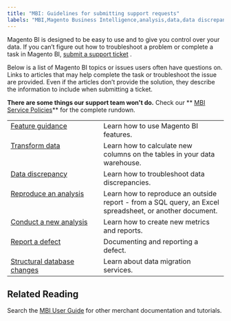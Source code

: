 ```yaml
---
title: "MBI: Guidelines for submitting support requests"
labels: "MBI,Magento Business Intelligence,analysis,data,data discrepancies,database,how to,reports,support,troubleshoot"
---
```


Magento BI is designed to be easy to use and to give you control over your data. If you can’t figure out how to troubleshoot a problem or complete a task in Magento BI, [submit a support ticket](https://support.magento.com/hc/en-us/articles/360019088251) .

Below is a list of Magento BI topics or issues users often have questions on. Links to articles that may help complete the task or troubleshoot the issue are provided. Even if the articles don’t provide the solution, they describe the information to include when submitting a ticket.

 **There are some things our support team won't do.** Check our ** [MBI Service Policies](https://support.magento.com/hc/en-us/articles/360016730811)** for the complete rundown.

<table class="table-basic">
<tbody>
<tr>
<td valign="top" width="200; fixed"><a href="https://support.magento.com/hc/en-us/articles/360016504792">Feature guidance</a></td>
<td valign="top">Learn how to use Magento BI features.</td>
</tr>
<tr>
<td valign="top" width="200; fixed"><a href="https://support.magento.com/hc/en-us/articles/360016505112">Transform data</a></td>
<td valign="top">Learn how to calculate new columns on the tables in your data warehouse.</td>
</tr>
<tr>
<td valign="top" width="200; fixed"><a href="https://support.magento.com/hc/en-us/articles/360016505312">Data discrepancy</a></td>
<td valign="top">Learn how to troubleshoot data discrepancies.</td>
</tr>
<tr>
<td valign="top"><a href="https://support.magento.com/hc/en-us/articles/360016505592">Reproduce an analysis</a></td>
<td valign="top">Learn how to reproduce an outside report - from a SQL query, an Excel spreadsheet, or another document.</td>
</tr>
<tr>
<td valign="top"><a href="https://support.magento.com/hc/en-us/articles/360016505992">Conduct a new analysis</a></td>
<td valign="top">Learn how to create new metrics and reports.</td>
</tr>
<tr>
<td valign="top"><a href="https://support.magento.com/hc/en-us/articles/360016732711">Report a defect</a></td>
<td valign="top">Documenting and reporting a defect.</td>
</tr>
<tr>
<td valign="top"><a href="https://support.magento.com/hc/en-us/articles/360016506112">Structural database changes</a></td>
<td valign="top">Learn about data migration services.</td>
</tr>
</tbody>
</table>

## Related Reading

Search the [MBI User Guide](https://docs.magento.com/mbi/) for other merchant documentation and tutorials.